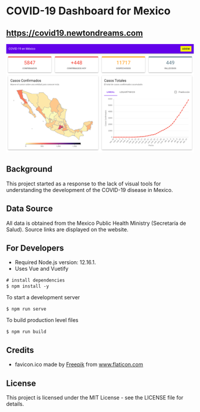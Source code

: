 # COVID-19 Dashboard for Mexico

## https://covid19.newtondreams.com

<p align="center">
  <img width="1000" src="https://raw.githubusercontent.com/emirelesg/covid19-mx-stats/master/data/latest.png">
</p>

## Background

This project started as a response to the lack of visual tools for understanding the development of the COVID-19 disease in Mexico.

## Data Source

All data is obtained from the Mexico Public Health Ministry (Secretaría de Salud). Source links are displayed on the website.

## For Developers

- Required Node.js version: 12.16.1.
- Uses Vue and Vuetify

```
# install dependencies
$ npm install -y
```

To start a development server

```
$ npm run serve
```

To build production level files

```
$ npm run build
```

## Credits

- favicon.ico made by <a href="" title="Freepik">Freepik</a> from <a href="https://www.flaticon.com/" title="Flaticon">www.flaticon.com</a>

## License

This project is licensed under the MIT License - see the LICENSE file for details.

